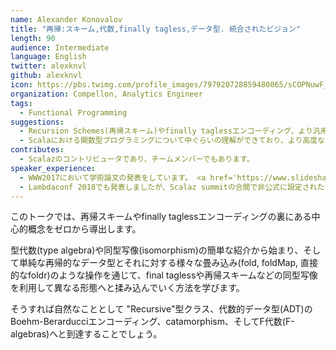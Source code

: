 ```yaml
---
name: Alexander Konovalov
title: "再帰:スキーム,代数,finally tagless,データ型. 統合されたビジョン"
length: 90
audience: Intermediate
language: English
twitter: alexknvl
github: alexknvl
icon: https://pbs.twimg.com/profile_images/797920728859480065/sCOPNuwF_400x400.jpg
organization: Compellon, Analytics Engineer
tags:
  - Functional Programming
suggestions: 
  - Recursion Schemes(再帰スキーム)やfinally taglessエンコーディング、より汎用的な型理論について理解を深めたい人
  - Scalaにおける関数型プログラミングについて中ぐらいの理解ができており、より高度なトピックについて学びたい人
contributes:
  - Scalazのコントリビュータであり、チームメンバーでもあります。
speaker_experience:
  - WWW2017において学術論文の発表をしています。 <a href='https://www.slideshare.net/AlexanderKonovalov13/learning-event-extractors-from-knowledge-base-revisions'>https://www.slideshare.net/AlexanderKonovalov13/learning-event-extractors-from-knowledge-base-revisions</a> 
  - Lambdaconf 2018でも発表しましたが、Scalaz summitの合間で非公式に設定されたものだっため、十分な準備の時間を取れませんでした。 <a href='https://alexknvl.com/docs/scalaz_summit_presentation.pdf'>https://alexknvl.com/docs/scalaz_summit_presentation.pdf</a> 
---
```

このトークでは、再帰スキームやfinally taglessエンコーディングの裏にある中心的概念をゼロから導出します。

型代数(type algebra)や同型写像(isomorphism)の簡単な紹介から始まり、そして単純な再帰的なデータ型とそれに対する様々な畳み込み(fold, foldMap, 直接的なfoldr)のような操作を通じて、final taglessや再帰スキームなどの同型写像を利用して異なる形態へと揉み込んでいく方法を学びます。

そうすれば自然なこととして "Recursive"型クラス、代数的データ型(ADT)のBoehm-Berarducciエンコーディング、catamorphism、そしてF代数(F-algebras)へと到達することでしょう。
